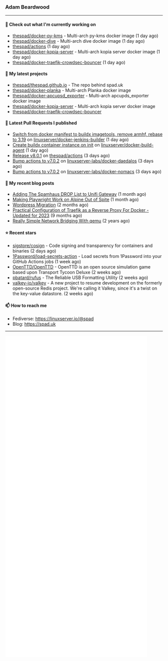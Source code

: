 ### Adam Beardwood
---
#### 👷 Check out what I'm currently working on

- [thespad/docker-py-kms](https://github.com/thespad/docker-py-kms) - Multi-arch py-kms docker image (1 day ago)
- [thespad/docker-dive](https://github.com/thespad/docker-dive) - Multi-arch dive docker image (1 day ago)
- [thespad/actions](https://github.com/thespad/actions) (1 day ago)
- [thespad/docker-kopia-server](https://github.com/thespad/docker-kopia-server) - Multi-arch kopia server docker image  (1 day ago)
- [thespad/docker-traefik-crowdsec-bouncer](https://github.com/thespad/docker-traefik-crowdsec-bouncer) (1 day ago)

#### 🌱 My latest projects

- [thespad/thespad.github.io](https://github.com/thespad/thespad.github.io) - The repo behind spad.uk
- [thespad/docker-planka](https://github.com/thespad/docker-planka) - Multi-arch Planka docker image
- [thespad/docker-apcupsd_exporter](https://github.com/thespad/docker-apcupsd_exporter) - Multi-arch apcupds_exporter docker image
- [thespad/docker-kopia-server](https://github.com/thespad/docker-kopia-server) - Multi-arch kopia server docker image 
- [thespad/docker-traefik-crowdsec-bouncer](https://github.com/thespad/docker-traefik-crowdsec-bouncer)

#### 🔨 Latest Pull Requests I published

- [Switch from docker manifest to buildx imagetools, remove armhf, rebase to 3.19](https://github.com/linuxserver/docker-jenkins-builder/pull/253) on [linuxserver/docker-jenkins-builder](https://github.com/linuxserver/docker-jenkins-builder) (1 day ago)
- [Create buildx container instance on init](https://github.com/linuxserver/docker-build-agent/pull/6) on [linuxserver/docker-build-agent](https://github.com/linuxserver/docker-build-agent) (1 day ago)
- [Release v8.0.1](https://github.com/thespad/actions/pull/103) on [thespad/actions](https://github.com/thespad/actions) (3 days ago)
- [Bump actions to v7.0.2](https://github.com/linuxserver-labs/docker-daedalos/pull/3) on [linuxserver-labs/docker-daedalos](https://github.com/linuxserver-labs/docker-daedalos) (3 days ago)
- [Bump actions to v7.0.2](https://github.com/linuxserver-labs/docker-nomacs/pull/11) on [linuxserver-labs/docker-nomacs](https://github.com/linuxserver-labs/docker-nomacs) (3 days ago)

#### 📜 My recent blog posts

- [Adding The Spamhaus DROP List to Unifi Gateway](https://www.spad.uk/posts/adding-spamhaus-drop-list-to-unifi-gateway/) (1 month ago)
- [Making Playwright Work on Alpine Out of Spite](https://www.spad.uk/posts/making-playwright-work-on-alpine-out-of-spite/) (1 month ago)
- [Wordpress Migration](https://www.spad.uk/posts/wordpress-migration/) (2 months ago)
- [Practical Configuration of Traefik as a Reverse Proxy For Docker - Updated for 2023](https://www.spad.uk/posts/practical-configuration-of-traefik-as-a-reverse-proxy-for-docker-updated-for-2023/) (9 months ago)
- [Really Simple Network Bridging With qemu](https://www.spad.uk/posts/really-simple-network-bridging-with-qemu/) (2 years ago)

#### ⭐ Recent stars

- [sigstore/cosign](https://github.com/sigstore/cosign) - Code signing and transparency for containers and binaries (2 days ago)
- [1Password/load-secrets-action](https://github.com/1Password/load-secrets-action) - Load secrets from 1Password into your GitHub Actions jobs (1 week ago)
- [OpenTTD/OpenTTD](https://github.com/OpenTTD/OpenTTD) - OpenTTD is an open source simulation game based upon Transport Tycoon Deluxe (2 weeks ago)
- [pbatard/rufus](https://github.com/pbatard/rufus) - The Reliable USB Formatting Utility (2 weeks ago)
- [valkey-io/valkey](https://github.com/valkey-io/valkey) - A new project to resume development on the formerly open-source Redis project. We&#39;re calling it Valkey, since it&#39;s a twist on the key-value datastore. (2 weeks ago)

#### 📫 How to reach me
- Fediverse: https://linuxserver.io/@spad
- Blog: https://spad.uk
---
<img src="https://raw.githubusercontent.com/thespad/thespad/main/github-metrics.svg">
